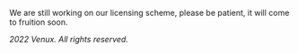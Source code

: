 We are still working on our licensing scheme, please be patient, it will come to fruition soon.

*2022 Venux. All rights reserved.*